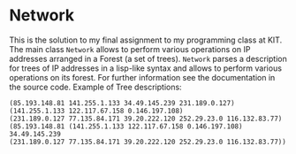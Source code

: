 # Network

This is the solution to my final assignment to my programming class at KIT. The main class `Network` allows to perform various operations on IP addresses arranged in a Forest (a set of trees). `Network` parses a description for trees of IP addresses in a lisp-like syntax and allows to perform various operations on its forest. For further information see the documentation in the source code.
Example of Tree descriptions:

```
(85.193.148.81 141.255.1.133 34.49.145.239 231.189.0.127)
(141.255.1.133 122.117.67.158 0.146.197.108)
(231.189.0.127 77.135.84.171 39.20.222.120 252.29.23.0 116.132.83.77)
(85.193.148.81 (141.255.1.133 122.117.67.158 0.146.197.108) 34.49.145.239
(231.189.0.127 77.135.84.171 39.20.222.120 252.29.23.0 116.132.83.77))
```


